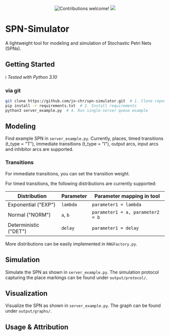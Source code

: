 <p align="center">
    <img src="https://img.shields.io/badge/contributions-welcome!-green" alt="Contributions welcome!"/>
    <img src="https://img.shields.io/github/last-commit/jo-chr/spn-simulator?color=blue">
</p>

# SPN-Simulator

A lightweight tool for modeling and simulation of Stochastic Petri Nets (SPNs).

## Getting Started

:information_source: *Tested with Python 3.10*

### via git

```bash
git clone https://github.com/jo-chr/spn-simulator.git  # 1. Clone repository
pip install -r requirements.txt  # 2. Install requirements
python3 server_example.py  # 4. Run single-server queue example
```

## Modeling

Find example SPN in `server_example.py`. Currently, places, timed transitions (t_type = "T"), immediate transitions (t_type = "I"), output arcs, input arcs and inhibitor arcs are supported.

### Transitions

For immediate transitions, you can set the transition weight.

For timed transitions, the following distributions are currently supported:

| Distribution         | Parameter   | Parameter mapping in tool        |
|----------------------|-------------|----------------------------------|
| Exponential ("EXP")  | `lambda`    | `parameter1 = lambda`            |
| Normal ("NORM")      | `a`, `b`    | `parameter1 = a, parameter2 = b` |
| Deterministic ("DET")| `delay`     | `parameter1 = delay`             |

More distributions can be easily implemented in `RNGFactory.py`.

## Simulation

Simulate the SPN as shown in `server_example.py`. The simulation protocol capturing the place markings can be found under `output/protocol/`.

## Visualization

Visualize the SPN as shown in `server_example.py`. The graph can be found under `output/graphs/`.

## Usage & Attribution


 
